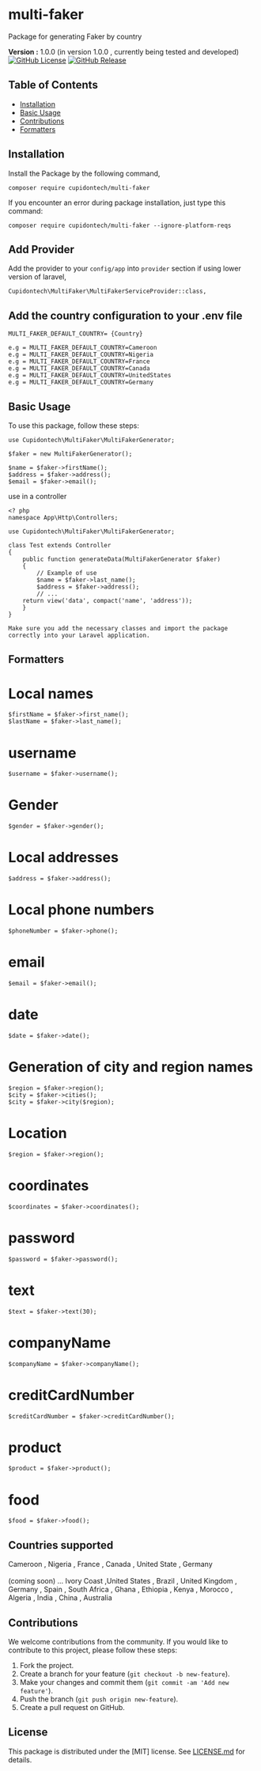 # multi-faker
Package for generating Faker by country

**Version :** 1.0.0 (in version 1.0.0 , currently being tested and developed)
[![GitHub License](https://img.shields.io/github/license/Dilane05/multi-faker)](LICENSE.md)
[![GitHub Release](https://img.shields.io/github/release/Dilane05/multi-faker)](https://github.com/Dilane05/multi-faker/releases)
## Table of Contents

- [Installation](#installation)
- [Basic Usage](#basic-usage)
- [Contributions](#Contributions)
- [Formatters](#Formatters)


## Installation

Install the Package by the following command,

    composer require cupidontech/multi-faker

If you encounter an error during package installation, just type this command:

    composer require cupidontech/multi-faker --ignore-platform-reqs

## Add Provider

Add the provider to your `config/app` into `provider` section if using lower version of laravel,

    Cupidontech\MultiFaker\MultiFakerServiceProvider::class,

## Add the country configuration to your .env file

    MULTI_FAKER_DEFAULT_COUNTRY= {Country}

    e.g = MULTI_FAKER_DEFAULT_COUNTRY=Cameroon
    e.g = MULTI_FAKER_DEFAULT_COUNTRY=Nigeria
    e.g = MULTI_FAKER_DEFAULT_COUNTRY=France
    e.g = MULTI_FAKER_DEFAULT_COUNTRY=Canada
    e.g = MULTI_FAKER_DEFAULT_COUNTRY=UnitedStates
    e.g = MULTI_FAKER_DEFAULT_COUNTRY=Germany

## Basic Usage

To use this package, follow these steps:

    use Cupidontech\MultiFaker\MultiFakerGenerator;

    $faker = new MultiFakerGenerator();

    $name = $faker->firstName();
    $address = $faker->address();
    $email = $faker->email();

use in a controller

    <? php
    namespace App\Http\Controllers;

    use Cupidontech\MultiFaker\MultiFakerGenerator;

    class Test extends Controller
    {
        public function generateData(MultiFakerGenerator $faker)
        {
            // Example of use
            $name = $faker->last_name();
            $address = $faker->address();
            // ...
        return view('data', compact('name', 'address'));
        }
    }

    Make sure you add the necessary classes and import the package correctly into your Laravel application.  


## Formatters
# Local names
    $firstName = $faker->first_name();
    $lastName = $faker->last_name();
# username
    $username = $faker->username();
# Gender
    $gender = $faker->gender();
# Local addresses
    $address = $faker->address();
# Local phone numbers
    $phoneNumber = $faker->phone();
# email
    $email = $faker->email();
# date
    $date = $faker->date();
# Generation of city and region names
    $region = $faker->region();
    $city = $faker->cities();
    $city = $faker->city($region);
# Location
    $region = $faker->region(); 
# coordinates
    $coordinates = $faker->coordinates();
# password
    $password = $faker->password();
# text
    $text = $faker->text(30);
# companyName
    $companyName = $faker->companyName();
# creditCardNumber
    $creditCardNumber = $faker->creditCardNumber();
# product
    $product = $faker->product();
# food
    $food = $faker->food();


## Countries supported

Cameroon ,  Nigeria , France , Canada , United State , Germany <br> <br>
(coming soon) ... Ivory Coast ,United States , Brazil , United Kingdom , Germany , Spain , South Africa , Ghana , Ethiopia , Kenya , Morocco , Algeria , India , China , Australia 
## Contributions

We welcome contributions from the community. If you would like to contribute to this project, please follow these steps:

1. Fork the project.
2. Create a branch for your feature (`git checkout -b new-feature`).
3. Make your changes and commit them (`git commit -am 'Add new feature'`).
4. Push the branch (`git push origin new-feature`).
5. Create a pull request on GitHub.

## License

This package is distributed under the [MIT] license. See [LICENSE.md](LICENSE.md) for details.
